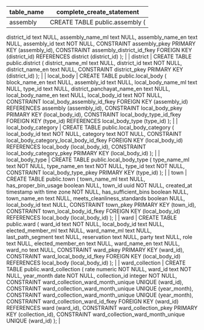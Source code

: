 | table_name          | complete_create_statement                                                                                                                                                                                                                                                                                                                                                                                                                                                                                                                                                                   |
| ------------------- | ------------------------------------------------------------------------------------------------------------------------------------------------------------------------------------------------------------------------------------------------------------------------------------------------------------------------------------------------------------------------------------------------------------------------------------------------------------------------------------------------------------------------------------------------------------------------------------------- |
| assembly            | CREATE TABLE public.assembly (
  district_id text NULL,
  assembly_name_ml text NULL,
  assembly_name_en text NULL,
  assembly_id text NOT NULL,
  CONSTRAINT assembly_pkey PRIMARY KEY (assembly_id),
  CONSTRAINT assembly_district_id_fkey FOREIGN KEY (district_id) REFERENCES district (district_id)
);                                                                                                                                                                                                                                                                                |
| district            | CREATE TABLE public.district (
  district_name_ml text NULL,
  district_id text NOT NULL,
  district_name_en text NULL,
  CONSTRAINT district_pkey PRIMARY KEY (district_id)
);                                                                                                                                                                                                                                                                                                                                                                                                             |
| local_body          | CREATE TABLE public.local_body (
  block_name_en text NULL,
  assembly_id text NULL,
  local_body_name_ml text NULL,
  type_id text NULL,
  district_panchayat_name_en text NULL,
  local_body_name_en text NULL,
  local_body_id text NOT NULL,
  CONSTRAINT local_body_assembly_id_fkey FOREIGN KEY (assembly_id) REFERENCES assembly (assembly_id),
  CONSTRAINT local_body_pkey PRIMARY KEY (local_body_id),
  CONSTRAINT local_body_type_id_fkey FOREIGN KEY (type_id) REFERENCES local_body_type (type_id)
);                                                                         |
| local_body_category | CREATE TABLE public.local_body_category (
  local_body_id text NOT NULL,
  category text NOT NULL,
  CONSTRAINT local_body_category_local_body_id_fkey FOREIGN KEY (local_body_id) REFERENCES local_body (local_body_id),
  CONSTRAINT local_body_category_pkey PRIMARY KEY (local_body_id)
);                                                                                                                                                                                                                                                                                              |
| local_body_type     | CREATE TABLE public.local_body_type (
  type_name_ml text NOT NULL,
  type_name_en text NOT NULL,
  type_id text NOT NULL,
  CONSTRAINT local_body_type_pkey PRIMARY KEY (type_id)
);                                                                                                                                                                                                                                                                                                                                                                                                       |
| town                | CREATE TABLE public.town (
  town_name_ml text NULL,
  has_proper_bin_usage boolean NULL,
  town_id uuid NOT NULL,
  created_at timestamp with time zone NOT NULL,
  has_sufficient_bins boolean NULL,
  town_name_en text NULL,
  meets_cleanliness_standards boolean NULL,
  local_body_id text NULL,
  CONSTRAINT town_pkey PRIMARY KEY (town_id),
  CONSTRAINT town_local_body_id_fkey FOREIGN KEY (local_body_id) REFERENCES local_body (local_body_id)
);                                                                                                                             |
| ward                | CREATE TABLE public.ward (
  ward_id text NOT NULL,
  local_body_id text NULL,
  elected_member_ml text NULL,
  ward_name_ml text NULL,
  last_path_segment text NULL,
  reservation text NULL,
  party text NULL,
  role text NULL,
  elected_member_en text NULL,
  ward_name_en text NULL,
  ward_no text NULL,
  CONSTRAINT ward_pkey PRIMARY KEY (ward_id),
  CONSTRAINT ward_local_body_id_fkey FOREIGN KEY (local_body_id) REFERENCES local_body (local_body_id)
);                                                                                                                  |
| ward_collection     | CREATE TABLE public.ward_collection (
  rate numeric NOT NULL,
  ward_id text NOT NULL,
  year_month date NOT NULL,
  collection_id integer NOT NULL,
  CONSTRAINT ward_collection_ward_month_unique UNIQUE (ward_id),
  CONSTRAINT ward_collection_ward_month_unique UNIQUE (year_month),
  CONSTRAINT ward_collection_ward_month_unique UNIQUE (year_month),
  CONSTRAINT ward_collection_ward_id_fkey FOREIGN KEY (ward_id) REFERENCES ward (ward_id),
  CONSTRAINT ward_collection_pkey PRIMARY KEY (collection_id),
  CONSTRAINT ward_collection_ward_month_unique UNIQUE (ward_id)
); |